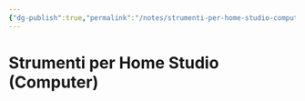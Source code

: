 ```yaml
---
{"dg-publish":true,"permalink":"/notes/strumenti-per-home-studio-computer/"}
---
```


# Strumenti per Home Studio (Computer)
